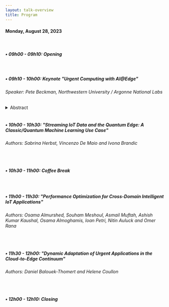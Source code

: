 ```yaml
---
layout: talk-overview
title: Program
---
```


<h4>
Monday, August 28, 2023
</h4>
<br>

<h5>• 09h00 - 09h10:  Opening</h5>
<br>

<h5>• 09h10 - 10h00: Keynote "Urgent Computing with AI@Edge"</h5>
<h6>Speaker: Pete Beckman, Northwestern University / Argonne National Labs </h6>
<details>
    <summary>Abstract</summary>
    <p>Detailed content goes here …</p>
</details>
<br>

 <h5>• 10h00 - 10h30:
"Streaming IoT Data and the Quantum Edge: A Classic/Quantum Machine Learning Use Case" </h5>
   <h6> Authors: Sabrina Herbst, Vincenzo De Maio and Ivona Brandic </h6>
<br>

<h5>• 10h30 - 11h00: Coffee Break <h5>
<br>

<h5>• 11h00 - 11h30: "Performance Optimization for Cross-Domain Intelligent IoT Applications" </h5>
<h6> Authors: Osama Almurshed, Souham Meshoul, Asmail Muftah, Ashish Kumar Kaushal, Osama Almoghamis, Ioan Petri, Nitin Auluck and Omer Rana </h6>
<br>

<h5>• 11h30 - 12h00:
"Dynamic Adaptation of Urgent Applications in the Cloud-to-Edge Continuum" </h5>
<h6> Authors: Daniel Balouek-Thomert and Helene Coullon </h6>
<br>

<h5>• 12h00 - 12h10:  Closing</h5>